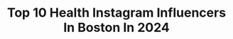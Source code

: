 ---
title: Top 10 Health Instagram Influencers In Boston In 2024
description: >-
  Find top health Instagram influencers in Boston in 2024. Most popular hashtags: #health #bostonblogger #fitness.
platform: Instagram
hits: 107
text_top: Analyze the best Instagram influencers on inBeat.
text_bottom: inBeat holds 107 Instagram influencers like this in Boston, United States for you to contact.
profiles:
  - username: "africarubiop"
    fullname: >-
      Africa Rubio / Health Coach
    bio: >-
      ▫️Hormone Health Coach @nutritionschool ▫️Gut Health Coach ▫️Co-Founder @namastaywell.co ▫️Co-Founder @bostonwomensmarket ▫️Work with me ⬇️
    location: "United States"
    followers: 15507
    engagement: 358
    commentsToLikes: 0.029254
    id: ck14jacm1jby30i194h487oqj
    verified: false
    hashtags: "#healthandwellness, #holisticapproach, #healthieryou, #namastaywell"
  - username: "roomtoveuve"
    fullname: >-
      Diane ~ Fashion Inspiration
    bio: >-
      🍾Celebrating life thru fashion, food & travel 📍Boston, MA 📧 e-mail for collaboration Model at Maggie, Inc 🍾Creator of #roomtoveuve 💃🏻 #styleinspo
    location: "United States"
    followers: 15876
    engagement: 863
    commentsToLikes: 0.976437
    id: ckap37rp41woz0i78eumiaumb
    verified: false
    hashtags: "#fallstyle, #agelessstyle, #inreallife, #over50andfabulous"
  - username: "instagrubzz"
    fullname: >-
      NEW ENGLAND’S BEST EATS // GABBY
    bio: >-
      🍴Get in loser, we’re going grubbing 🌆 Boston, MA📍& West Hartford, CT 📍 👏🏼Supporting local businesses ✨ DM for collabs 👩🏻‍💻instagrubzz@gmail.com
    location: "United States"
    followers: 51916
    engagement: 74
    commentsToLikes: 0.083970
    id: ckxle5nu27sve0j23mme0mfni
    verified: false
    hashtags: "#eat, #foodphotography, #like, #eeeeeats"
  - username: "lovelyemy"
    fullname: >-
      EMILY QUACH
    bio: >-
      + 📍Boston, MA + 🧬#womeninSTEM check out my links below ↓
    location: "United States"
    followers: 61856
    engagement: 42
    commentsToLikes: 0.033824
    id: ck0w5jfhf3xhp0i19nu4g8uwj
    verified: false
    hashtags: "#ltkhome, #bostonblogger, #cr25, #alphahope"
  - username: "ultramarathon"
    fullname: >-
      Dean Karnazes
    bio: >-
      Runner • Spice of life hunter￼
    location: "United States"
    followers: 82600
    engagement: 199
    commentsToLikes: 0.018648
    id: ck55jsmg2xnke0i11widoujjr
    verified: true
    hashtags: "#photooftheday, #deankarnazesquotes, #runners, #marathon"
  - username: "averagearabgirl_"
    fullname: >-
      Jasmin Dieb
    bio: >-
      🫒 simple Mediterranean-inspired recipes & holistic health tips 🍒 a Boston RD 2 BE making wellness relatable & realistic links + recipes ⬇️
    location: "United States"
    followers: 227259
    engagement: 44
    commentsToLikes: 0.107143
    id: cl7o00tmvw8cr0i23zy8k3cf4
    verified: false
    hashtags: "#healthblogger, #makesundaysyours, #averagearabgirl, #skincareroutines"
  - username: "briannafogden"
    fullname: >-
      b r i a n n a f o g d e n
    bio: >-
      performer • energy healing practitioner mental health & well-being advocate boston • tokyo • new york •📍orlando
    location: "United States"
    followers: 14428
    engagement: 542
    commentsToLikes: 0.027348
    id: ck15sazafc3fh0i19xcwtmzie
    verified: false
    hashtags: "#coronavirus, #transformation, #covid19, #purpose"
  - username: "erinkeavs"
    fullname: >-
      Erin K | Boston Lifestyle
    bio: >-
      bringing dreams to life one dress at a time 🌻 create your own sunshine ✨mental health + clean beauty advocate 📍Boston based 👇🏼style, life + adventure
    location: "United States"
    followers: 4163
    engagement: 511
    commentsToLikes: 0.095778
    id: ckf5t15khgnqx0j238pa74ag8
    verified: false
    hashtags: "#booksparks, #countdowntofireflylane, #ltksalealert, #ad"
  - username: "twist_of_lemons"
    fullname: >-
      Katie Lemons, PA-C, MS
    bio: >-
      family med physician assistant | integrative nutritionist easy recipes, realistic health, a few puns 📍boston inquiries: kaila@smithsaint.com
    location: "United States"
    followers: 114317
    engagement: 114
    commentsToLikes: 0.025862
    id: ck0vv1peen4yb0i19z4fstz4y
    verified: false
    hashtags: "#gifted, #mmmmm, #takecare, #sponsored"
  - username: "laurennbfit"
    fullname: >-
      Lauren • Fitness & Foodie 🤍🦋
    bio: >-
      👟 mindset + workout tips 🍾 22 • BOSTON 🤎 here to make hEaLtH + FiTnEsS fun again 🦋 either day one or one day, you decide ✨ @dtdumbbells code: Lauren15
    location: "United States"
    followers: 8114
    engagement: 503
    commentsToLikes: 0.121557
    id: ck5ck0ogdvvv80i111vkxodt1
    verified: false
    hashtags: "#positivevibes, #bodypositivitymovement, #fitnessmotivation, #workoutroutine"
---